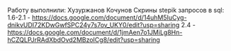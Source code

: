 
Работу выполнили:
Хузуржанов
Кочунов
Скрины stepik запросов в sql:
1.6-2.1 - https://docs.google.com/document/d/14uhM5IuCyg-dnikvUDI72KDwGwfSPC24y7s7ov_UKY0/edit?usp=sharing
2.4     - https://docs.google.com/document/d/1jmAen7o1JMiLg8Hn-hCZQLPJrRAdXbdOvd2MBzoICg8/edit?usp=sharing
